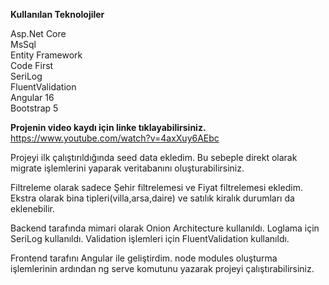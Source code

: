 <b>Kullanılan Teknolojiler</b>

Asp.Net Core<br>
MsSql<br> 
Entity Framework<br>
Code First<br> 
SeriLog<br>
FluentValidation<br>
Angular 16<br> 
Bootstrap 5<br>

<b>Projenin video kaydı için linke tıklayabilirsiniz.</b>
https://www.youtube.com/watch?v=4axXuy6AEbc

Projeyi ilk çalıştırıldığında seed data ekledim. Bu sebeple direkt olarak migrate işlemlerini yaparak veritabanını oluşturabilirsiniz.

Filtreleme olarak sadece Şehir filtrelemesi ve Fiyat filtrelemesi ekledim.<br>Ekstra olarak bina tipleri(villa,arsa,daire) ve satılık kiralık durumları da eklenebilir.

Backend tarafında mimari olarak Onion Architecture kullanıldı.
Loglama için SeriLog kullanıldı.
Validation işlemleri için FluentValidation kullanıldı.

Frontend tarafını Angular ile geliştirdim. 
node modules oluşturma işlemlerinin ardından ng serve komutunu yazarak projeyi çalıştırabilirsiniz.
